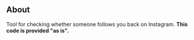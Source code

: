 ## About
Tool for checking whether someone follows you back on Instagram.
**This code is provided "as is".**
